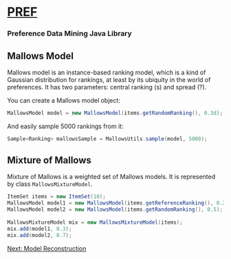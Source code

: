 # [PREF](../README.md)
### Preference Data Mining Java Library

## Mallows Model

Mallows model is an instance-based ranking model, which is a kind of Gaussian distribution for rankings, at least by its ubiquity in the world of preferences. It has two parameters: central ranking (s) and spread (?).


You can create a Mallows model object:
```java
MallowsModel model = new MallowsModel(items.getRandomRanking(), 0.3d);
```

And easily sample 5000 rankings from it:
```java
Sample<Ranking> mallowsSample = MallowsUtils.sample(model, 5000);
```


## Mixture of Mallows

Mixture of Mallows is a weighted set of Mallows models. It is represented by class `MallowsMixtureModel`.

```java
ItemSet items = new ItemSet(10);
MallowsModel model1 = new MallowsModel(items.getReferenceRanking(), 0.2);
MallowsModel model2 = new MallowsModel(items.getRandomRanking(), 0.5);
 
MallowsMixtureModel mix = new MallowsMixtureModel(items);
mix.add(model1, 0.3);
mix.add(model2, 0.7);
```

[Next: Model Reconstruction](03.model.reconstruction.md)